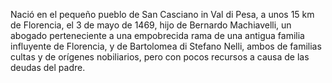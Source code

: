 Nació en el pequeño pueblo de San Casciano in Val di Pesa, a unos 15 km de Florencia, el 3 de mayo de 1469, 
hijo de Bernardo Machiavelli, un abogado perteneciente a una empobrecida rama de una antigua familia 
influyente de Florencia, y de Bartolomea di Stefano Nelli, ambos de familias cultas y de orígenes 
nobiliarios, pero con pocos recursos a causa de las deudas del padre.